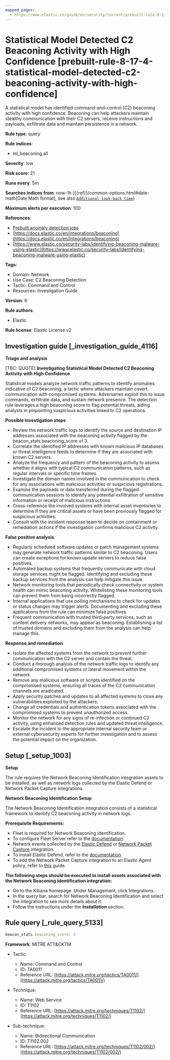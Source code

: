 ```yaml
---
mapped_pages:
  - https://www.elastic.co/guide/en/security/current/prebuilt-rule-8-17-4-statistical-model-detected-c2-beaconing-activity-with-high-confidence.html
---
```


# Statistical Model Detected C2 Beaconing Activity with High Confidence [prebuilt-rule-8-17-4-statistical-model-detected-c2-beaconing-activity-with-high-confidence]

A statistical model has identified command-and-control (C2) beaconing activity with high confidence. Beaconing can help attackers maintain stealthy communication with their C2 servers, receive instructions and payloads, exfiltrate data and maintain persistence in a network.

**Rule type**: query

**Rule indices**:

* ml_beaconing.all

**Severity**: low

**Risk score**: 21

**Runs every**: 5m

**Searches indices from**: now-1h ({{ref}}/common-options.html#date-math[Date Math format], see also [`Additional look-back time`](docs-content://solutions/security/detect-and-alert/create-detection-rule.md#rule-schedule))

**Maximum alerts per execution**: 100

**References**:

* [Prebuilt anomaly detection jobs](docs-content://reference/security/prebuilt-anomaly-detection-jobs.md)
* [https://docs.elastic.co/en/integrations/beaconing](https://docs.elastic.co/en/integrations/beaconing)
* [https://www.elastic.co/security-labs/identifying-beaconing-malware-using-elastic](https://www.elastic.co/security-labs/identifying-beaconing-malware-using-elastic)

**Tags**:

* Domain: Network
* Use Case: C2 Beaconing Detection
* Tactic: Command and Control
* Resources: Investigation Guide

**Version**: 6

**Rule authors**:

* Elastic

**Rule license**: Elastic License v2

## Investigation guide [_investigation_guide_4116]

**Triage and analysis**

[TBC: QUOTE]
**Investigating Statistical Model Detected C2 Beaconing Activity with High Confidence**

Statistical models analyze network traffic patterns to identify anomalies indicative of C2 beaconing, a tactic where attackers maintain covert communication with compromised systems. Adversaries exploit this to issue commands, exfiltrate data, and sustain network presence. The detection rule leverages a high beaconing score to flag potential threats, aiding analysts in pinpointing suspicious activities linked to C2 operations.

**Possible investigation steps**

* Review the network traffic logs to identify the source and destination IP addresses associated with the beaconing activity flagged by the beacon_stats.beaconing_score of 3.
* Correlate the identified IP addresses with known malicious IP databases or threat intelligence feeds to determine if they are associated with known C2 servers.
* Analyze the frequency and pattern of the beaconing activity to assess whether it aligns with typical C2 communication patterns, such as regular intervals or specific time frames.
* Investigate the domain names involved in the communication to check for any associations with malicious activities or suspicious registrations.
* Examine the payloads or data transferred during the flagged communication sessions to identify any potential exfiltration of sensitive information or receipt of malicious instructions.
* Cross-reference the involved systems with internal asset inventories to determine if they are critical assets or have been previously flagged for suspicious activities.
* Consult with the incident response team to decide on containment or remediation actions if the investigation confirms malicious C2 activity.

**False positive analysis**

* Regularly scheduled software updates or patch management systems may generate network traffic patterns similar to C2 beaconing. Users can create exceptions for known update servers to reduce false positives.
* Automated backup systems that frequently communicate with cloud storage services might be flagged. Identifying and excluding these backup services from the analysis can help mitigate this issue.
* Network monitoring tools that periodically check connectivity or system health can mimic beaconing activity. Whitelisting these monitoring tools can prevent them from being incorrectly flagged.
* Internal applications that use polling mechanisms to check for updates or status changes may trigger alerts. Documenting and excluding these applications from the rule can minimize false positives.
* Frequent communication with trusted third-party services, such as content delivery networks, may appear as beaconing. Establishing a list of trusted domains and excluding them from the analysis can help manage this.

**Response and remediation**

* Isolate the affected systems from the network to prevent further communication with the C2 server and contain the threat.
* Conduct a thorough analysis of the network traffic logs to identify any additional compromised systems or lateral movement within the network.
* Remove any malicious software or scripts identified on the compromised systems, ensuring all traces of the C2 communication channels are eradicated.
* Apply security patches and updates to all affected systems to close any vulnerabilities exploited by the attackers.
* Change all credentials and authentication tokens associated with the compromised systems to prevent unauthorized access.
* Monitor the network for any signs of re-infection or continued C2 activity, using enhanced detection rules and updated threat intelligence.
* Escalate the incident to the appropriate internal security team or external cybersecurity experts for further investigation and to assess the potential impact on the organization.


## Setup [_setup_1003]

**Setup**

The rule requires the Network Beaconing Identification integration assets to be installed, as well as network logs collected by the Elastic Defend or Network Packet Capture integrations.

**Network Beaconing Identification Setup**

The Network Beaconing Identification integration consists of a statistical framework to identify C2 beaconing activity in network logs.

**Prerequisite Requirements:**

* Fleet is required for Network Beaconing Identification.
* To configure Fleet Server refer to the [documentation](docs-content://reference/ingestion-tools/fleet/fleet-server.md).
* Network events collected by the [Elastic Defend](https://docs.elastic.co/en/integrations/endpoint) or [Network Packet Capture](https://docs.elastic.co/integrations/network_traffic) integration.
* To install Elastic Defend, refer to the [documentation](docs-content://solutions/security/configure-elastic-defend/install-elastic-defend.md).
* To add the Network Packet Capture integration to an Elastic Agent policy, refer to [this](docs-content://reference/ingestion-tools/fleet/add-integration-to-policy.md) guide.

**The following steps should be executed to install assets associated with the Network Beaconing Identification integration:**

* Go to the Kibana homepage. Under Management, click Integrations.
* In the query bar, search for Network Beaconing Identification and select the integration to see more details about it.
* Follow the instructions under the ***Installation*** section.


## Rule query [_rule_query_5133]

```js
beacon_stats.beaconing_score: 3
```

**Framework**: MITRE ATT&CKTM

* Tactic:

    * Name: Command and Control
    * ID: TA0011
    * Reference URL: [https://attack.mitre.org/tactics/TA0011/](https://attack.mitre.org/tactics/TA0011/)

* Technique:

    * Name: Web Service
    * ID: T1102
    * Reference URL: [https://attack.mitre.org/techniques/T1102/](https://attack.mitre.org/techniques/T1102/)

* Sub-technique:

    * Name: Bidirectional Communication
    * ID: T1102.002
    * Reference URL: [https://attack.mitre.org/techniques/T1102/002/](https://attack.mitre.org/techniques/T1102/002/)



